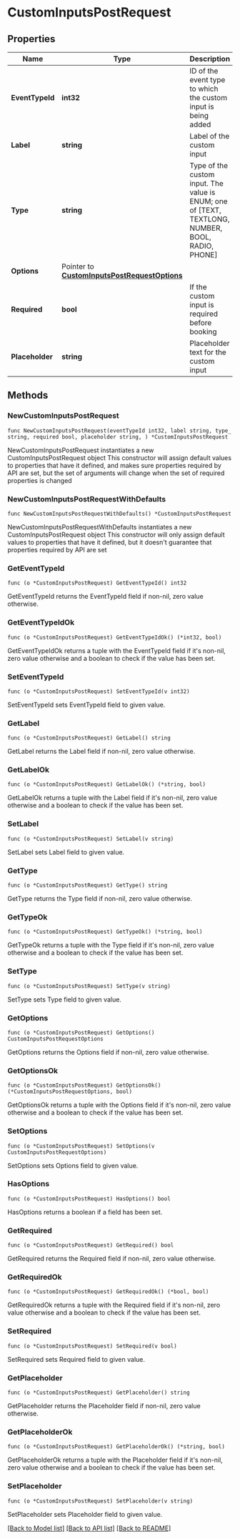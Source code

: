 # CustomInputsPostRequest

## Properties

Name | Type | Description | Notes
------------ | ------------- | ------------- | -------------
**EventTypeId** | **int32** | ID of the event type to which the custom input is being added | 
**Label** | **string** | Label of the custom input | 
**Type** | **string** | Type of the custom input. The value is ENUM; one of [TEXT, TEXTLONG, NUMBER, BOOL, RADIO, PHONE] | 
**Options** | Pointer to [**CustomInputsPostRequestOptions**](CustomInputsPostRequestOptions.md) |  | [optional] 
**Required** | **bool** | If the custom input is required before booking | 
**Placeholder** | **string** | Placeholder text for the custom input | 

## Methods

### NewCustomInputsPostRequest

`func NewCustomInputsPostRequest(eventTypeId int32, label string, type_ string, required bool, placeholder string, ) *CustomInputsPostRequest`

NewCustomInputsPostRequest instantiates a new CustomInputsPostRequest object
This constructor will assign default values to properties that have it defined,
and makes sure properties required by API are set, but the set of arguments
will change when the set of required properties is changed

### NewCustomInputsPostRequestWithDefaults

`func NewCustomInputsPostRequestWithDefaults() *CustomInputsPostRequest`

NewCustomInputsPostRequestWithDefaults instantiates a new CustomInputsPostRequest object
This constructor will only assign default values to properties that have it defined,
but it doesn't guarantee that properties required by API are set

### GetEventTypeId

`func (o *CustomInputsPostRequest) GetEventTypeId() int32`

GetEventTypeId returns the EventTypeId field if non-nil, zero value otherwise.

### GetEventTypeIdOk

`func (o *CustomInputsPostRequest) GetEventTypeIdOk() (*int32, bool)`

GetEventTypeIdOk returns a tuple with the EventTypeId field if it's non-nil, zero value otherwise
and a boolean to check if the value has been set.

### SetEventTypeId

`func (o *CustomInputsPostRequest) SetEventTypeId(v int32)`

SetEventTypeId sets EventTypeId field to given value.


### GetLabel

`func (o *CustomInputsPostRequest) GetLabel() string`

GetLabel returns the Label field if non-nil, zero value otherwise.

### GetLabelOk

`func (o *CustomInputsPostRequest) GetLabelOk() (*string, bool)`

GetLabelOk returns a tuple with the Label field if it's non-nil, zero value otherwise
and a boolean to check if the value has been set.

### SetLabel

`func (o *CustomInputsPostRequest) SetLabel(v string)`

SetLabel sets Label field to given value.


### GetType

`func (o *CustomInputsPostRequest) GetType() string`

GetType returns the Type field if non-nil, zero value otherwise.

### GetTypeOk

`func (o *CustomInputsPostRequest) GetTypeOk() (*string, bool)`

GetTypeOk returns a tuple with the Type field if it's non-nil, zero value otherwise
and a boolean to check if the value has been set.

### SetType

`func (o *CustomInputsPostRequest) SetType(v string)`

SetType sets Type field to given value.


### GetOptions

`func (o *CustomInputsPostRequest) GetOptions() CustomInputsPostRequestOptions`

GetOptions returns the Options field if non-nil, zero value otherwise.

### GetOptionsOk

`func (o *CustomInputsPostRequest) GetOptionsOk() (*CustomInputsPostRequestOptions, bool)`

GetOptionsOk returns a tuple with the Options field if it's non-nil, zero value otherwise
and a boolean to check if the value has been set.

### SetOptions

`func (o *CustomInputsPostRequest) SetOptions(v CustomInputsPostRequestOptions)`

SetOptions sets Options field to given value.

### HasOptions

`func (o *CustomInputsPostRequest) HasOptions() bool`

HasOptions returns a boolean if a field has been set.

### GetRequired

`func (o *CustomInputsPostRequest) GetRequired() bool`

GetRequired returns the Required field if non-nil, zero value otherwise.

### GetRequiredOk

`func (o *CustomInputsPostRequest) GetRequiredOk() (*bool, bool)`

GetRequiredOk returns a tuple with the Required field if it's non-nil, zero value otherwise
and a boolean to check if the value has been set.

### SetRequired

`func (o *CustomInputsPostRequest) SetRequired(v bool)`

SetRequired sets Required field to given value.


### GetPlaceholder

`func (o *CustomInputsPostRequest) GetPlaceholder() string`

GetPlaceholder returns the Placeholder field if non-nil, zero value otherwise.

### GetPlaceholderOk

`func (o *CustomInputsPostRequest) GetPlaceholderOk() (*string, bool)`

GetPlaceholderOk returns a tuple with the Placeholder field if it's non-nil, zero value otherwise
and a boolean to check if the value has been set.

### SetPlaceholder

`func (o *CustomInputsPostRequest) SetPlaceholder(v string)`

SetPlaceholder sets Placeholder field to given value.



[[Back to Model list]](../README.md#documentation-for-models) [[Back to API list]](../README.md#documentation-for-api-endpoints) [[Back to README]](../README.md)


